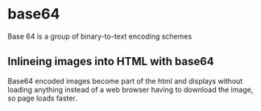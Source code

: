 # base64

Base 64 is a group of binary-to-text encoding schemes

## Inlineing images into HTML with base64

Base64 encoded images become part of the html and displays without loading anything instead of a web browser having to download the image, so page loads faster.

